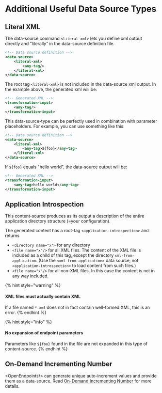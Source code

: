 # Additional Useful Data Source Types

## Literal XML

The data-source command `<literal-xml>` lets you define xml output directly and "literally" in the data-source definition file.

```xml
<!-- Data source definition -->
<data-source>
    <literal-xml>
        <any-tag/>
    </literal-xml>
</data-source>
```

The root tag `<literal-xml>` is not included in the data-source xml output. In the example above, the generated xml will be:

```xml
<!-- Generated XML -->
<transformation-input>
    <any-tag/>
</transformation-input>
```

This data-source-type can be perfectly used in combination with parameter placeholders. For example, you can use something like this:

```xml
<!-- Data source definition -->
<data-source>
    <literal-xml>
        <any-tag>${foo}</any-tag>
    </literal-xml>
</data-source>
```

If `${foo}` equals "hello world", the data-source output will be:

```xml
<!-- Generated XML -->
<transformation-input>
    <any-tag>hello world</any-tag>
</transformation-input>
```

## Application Introspection

This content-source produces as its output a description of the entire application directory structure (=your configuration).

The generated content has a root-tag `<application-introspection>` and returns

* `<directory name="x">` for any directory
* `<file name="x"/>` for all XML files. The content of the XML file is included as a child of this tag, except the directory `xml-from-application`. (Use the `<xml-from-application>` data source, not `<application-introspection>` to load content from such files.)
* `<file name="x"/>` for all non-XML files. In this case the content is not in any way included.

{% hint style="warning" %}
#### XML files must actually contain XML

If a file named `*.xml` does not in fact contain well-formed XML, this is an error.
{% endhint %}

{% hint style="info" %}
#### No expansion of endpoint parameters

Parameters like `${foo}` found in the file are not expanded in this type of content-source.
{% endhint %}

## On-Demand Incrementing Number

\<OpenEndpoints/> can generate unique auto-increment values and provide them as a data-source. Read [On-Demand Incrementing Number](on-demand-incrementing-number.md) for more details.
